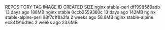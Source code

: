 REPOSITORY   TAG             IMAGE ID       CREATED       SIZE
nginx   stable-perl          df1998569adb   13 days ago     188MB
nginx   stable               0ccb2559380c   13 days ago     142MB
nginx   stable-alpine-perl   98f7c1f8a3fa   2 weeks ago     58.6MB
nginx   stable-alpine        ec84f916d1ec   2 weeks ago     23.6MB
